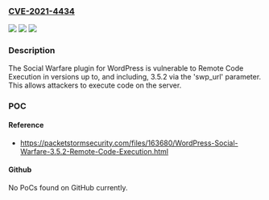 ### [CVE-2021-4434](https://cve.mitre.org/cgi-bin/cvename.cgi?name=CVE-2021-4434)
![](https://img.shields.io/static/v1?label=Product&message=Social%20Sharing%20Plugin%20%E2%80%93%20Social%20Warfare&color=blue)
![](https://img.shields.io/static/v1?label=Version&message=*%3C%203.5.3%20&color=brighgreen)
![](https://img.shields.io/static/v1?label=Vulnerability&message=CWE-94%20Improper%20Control%20of%20Generation%20of%20Code%20('Code%20Injection')&color=brighgreen)

### Description

The Social Warfare plugin for WordPress is vulnerable to Remote Code Execution in versions up to, and including, 3.5.2 via the 'swp_url' parameter. This allows attackers to execute code on the server.

### POC

#### Reference
- https://packetstormsecurity.com/files/163680/WordPress-Social-Warfare-3.5.2-Remote-Code-Execution.html

#### Github
No PoCs found on GitHub currently.

